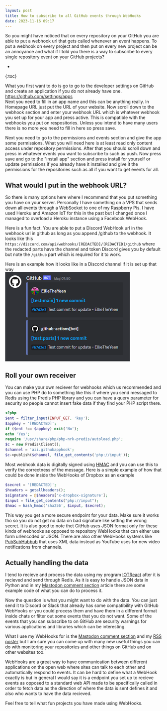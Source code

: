 ```yaml
---
layout: post
title: How to subscribe to all GitHub events through WebHooks
date: 2023-11-16 09:17
---
```

So you might have noticed that on every repository on your GitHub you are able to put a webhook url that gets called whenever an event happens. To put a webhook on every project and then put on every new project can be an annoyance and what if I told you there is a way to subscribe to every single repository event on your GitHub projects?

* 
{:toc}

What you first want to do is go to go to the developer settings on GitHub and create an application if you do not already have one.  
<https://github.com/settings/apps>  
Next you need to fill in an app name and this can be anything really. In Homepage URL just put the URL of your website. Now scroll down to the webhook section and enter your webhook URL which is whatever webhook you set up for your app and press active. This is compatible with the webhooks you put on respositories. Unless you intend to have many users there is no more you need to fill in here so press save.

Next you need to go to the permissions and events section and give the app some permissions. What you will need here is at least read only content access under repository permissions. After that you should scroll down and press in whatever events you want to subscribe to such as push. Now press save and go to the "install app" section and press install for yourself or update permissions if you already have it installed and give it the permissions for the repositories such as all if you want to get events for all.

## What would I put in the webhook URL?
So there is many options here where I recommend that you put something you have on your server. Personally I have something on a VPS that sends down all events through a WebSocket to one of my Raspberry Pis. I have used Heroku and Amazon IoT for this in the past but I changed once I managed to overload a Heroku instance using a Facebook WebHook.

Here is a fun fact. You are able to put a Discord WebHook url in the webhook url in github as long as you append /github to the webhook. It looks like this `https://discord.com/api/webhooks/[REDACTED]/[REDACTED]/github` where the redacted parts have the channel and token Discord gives you by default but note the `/github` part which is required for it to work.

Here is an example how it looks like in a Discord channel if it is set up that way  
[![2 Discord messages that says they are from GitHub using the GitHub logo and each of them says that there is a new commit and first one is test branch main from EllieTheYeen Test commit for update and second one is from github-actions commiting the same on the posts branch](/images/discordhookexample.png "Two commits shown on Discord from a bot")](/images/discordhookexample.png)

## Roll your own receiver
You can make your own reciever for webhooks which us recommended and you can use PHP do to something like this if where you send messaged to Redis using the Predis PHP library and you can have a query parameter for security so people cannot insert fake data if they find your PHP script there.
```php
<?php
$ent = filter_input(INPUT_GET, 'key');
$appkey = '[REDACTED]';
if ($ent !== $appkey) exit('No');
echo 'Yes';
require '/usr/share/php/php-nrk-predis/autoload.php';
$c = new Predis\Client();
$channel = 'aii.githubapphook';
$c->publish($channel, file_get_contents('php://input'));
```
Most webhook data is digitally signed using [HMAC](https://en.wikipedia.org/wiki/HMAC) and you can use this to verify the correctness of the message. Here is a simple example of how that could be done inside the WebHooks of Dropbox as an example
```php
$secret = '[REDACTED]';
$headers = getallheaders();
$signature = @$headers['x-dropbox-signature'];
$input = file_get_contents("php://input");
$hmac = hash_hmac('sha256', $input, $secret);
```
This way you get a more secure endpoint for your data. Make sure it works tho so you do not get no data on bad signature like setting the wrong secret. It is also good to note thet GitHub uses JSON format only for these kinds of webhooks as opposed to repository WebHooks that can either use form urlencoded or JSON. There are also other WebHooks systems like [PubSubHubbub](https://github.com/pubsubhubbub/PubSubHubbub) that uses XML data instead as YouTube uses for new video notifications from channels.

## Actually handling the data
I tend to recieve and process the data using my program [IOTReact](https://github.com/EllieTheYeen/IOTReact) after it is recieved and send through Redis. As it is easy to handle JSON data in Python and in my [Mastodon comment section](https://ellietheyeen.github.io/2023/11/14/github-pages-mastodon-comments.html) article there are some example code of what you can do to process it.

Now the question is what you might want to do with the data. You can just send it to Discord or Slack that already has some compatibility with GitHub WebHooks or you could process them and have them in a different format inside chats or filter out some events that you do not want. Some of the events that you can subscribe to on GitHub are security warnings for various applications and libraries which can be interesting.

What I use my WebHooks for is the [Mastodon comment section](https://ellietheyeen.github.io/2023/11/14/github-pages-mastodon-comments.html) and my [RSS poster](https://ellietheyeen.github.io/2023/10/29/Making-a-simple-RSS-to-Mastodon-poster-powered-by-GitHub-hooks.html) but I am sure you can come up with many new useful things you can do with monitoring your repositories and other things on GitHub and on other websites too.

WebHooks are a great way to have communication between different applications on the open web where sites can talk to each other and automatically respond to events. It can be hard to define what a WebHook exactly is but in general I would say it is a endpoint you set up to recieve events as opposed to a standard web API made to be specifically called in order to fetch data as the direction of where the data is sent defines it and also who wants to have the data recieved.

Feel free to tell what fun projects you have made using WebHooks.
